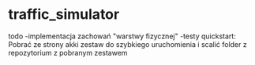 # traffic_simulator
todo
-implementacja zachowań "warstwy fizycznej"
-testy
quickstart:
Pobrać ze strony akki zestaw do szybkiego uruchomienia i scalić folder z repozytorium z pobranym zestawem